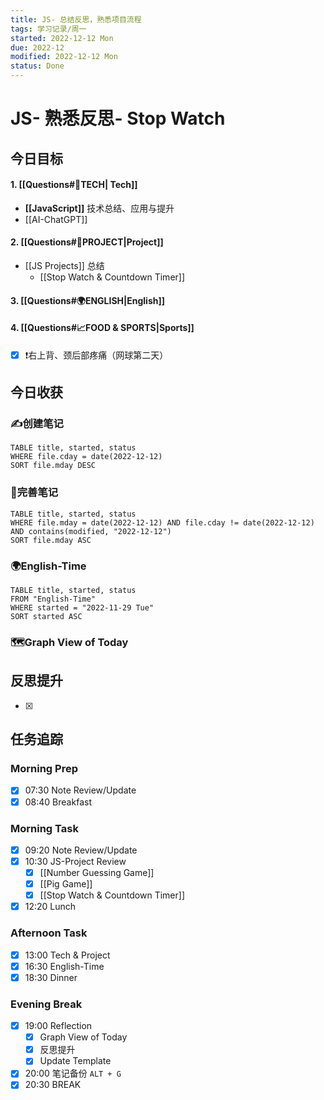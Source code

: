 ```yaml
---
title: JS- 总结反思，熟悉项目流程
tags: 学习记录/周一
started: 2022-12-12 Mon
due: 2022-12
modified: 2022-12-12 Mon
status: Done
---
```

# JS- 熟悉反思- Stop Watch
## 今日目标
#### 1. [[Questions#🚀TECH| Tech]]
- **[[JavaScript]]** 技术总结、应用与提升
- [[AI-ChatGPT]]
#### 2. [[Questions#🚀PROJECT|Project]]
- [[JS Projects]] 总结
	- [[Stop Watch & Countdown Timer]]
#### 3. [[Questions#🌍ENGLISH|English]]
#### 4. [[Questions#📈FOOD & SPORTS|Sports]]
- [x] ❗右上背、颈后部疼痛（网球第二天）

## 今日收获
### ✍️创建笔记

```dataview
TABLE title, started, status
WHERE file.cday = date(2022-12-12)
SORT file.mday DESC
```

### 📝完善笔记

```dataview
TABLE title, started, status
WHERE file.mday = date(2022-12-12) AND file.cday != date(2022-12-12) AND contains(modified, "2022-12-12")
SORT file.mday ASC
```

### 🌍English-Time

```dataview
TABLE title, started, status
FROM "English-Time"
WHERE started = "2022-11-29 Tue"
SORT started ASC
```

### 🗺️Graph View of Today

## 反思提升
- [x] 
## 任务追踪
### Morning Prep
- [x] 07:30 Note Review/Update
- [x] 08:40 Breakfast
### Morning Task
- [x] 09:20 Note Review/Update
- [x] 10:30 JS-Project Review
	- [x] [[Number Guessing Game]]
	- [x] [[Pig Game]]
	- [x] [[Stop Watch & Countdown Timer]]
- [x] 12:20 Lunch
### Afternoon Task
- [x] 13:00 Tech & Project
- [x] 16:30 English-Time
- [x] 18:30 Dinner
### Evening Break
- [x] 19:00 Reflection
	- [x] Graph View of Today
	- [x] 反思提升
	- [x] Update Template 
- [x] 20:00 笔记备份 `ALT + G`
- [x] 20:30 BREAK